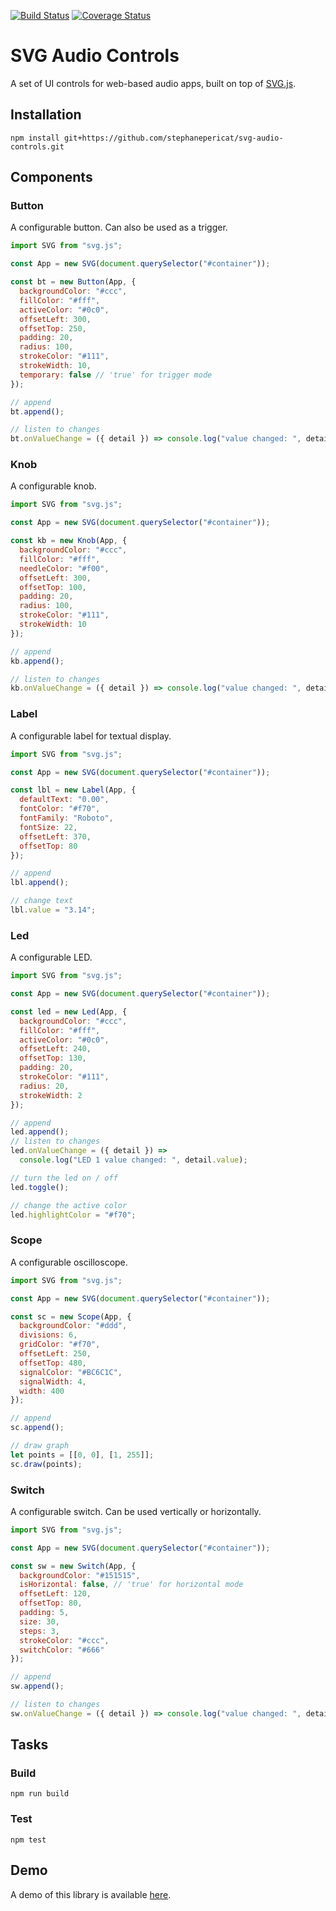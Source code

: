 [![Build Status](https://travis-ci.org/stephanepericat/svg-audio-controls.svg?branch=master)](https://travis-ci.org/stephanepericat/svg-audio-controls)
[![Coverage Status](https://coveralls.io/repos/github/stephanepericat/svg-audio-controls/badge.svg?branch=master)](https://coveralls.io/github/stephanepericat/svg-audio-controls?branch=master)

# SVG Audio Controls

A set of UI controls for web-based audio apps, built on top of [SVG.js](https://svgjs.com/).

## Installation

```shell
npm install git+https://github.com/stephanepericat/svg-audio-controls.git
```

## Components

### Button

A configurable button. Can also be used as a trigger.

```javascript
import SVG from "svg.js";

const App = new SVG(document.querySelector("#container"));

const bt = new Button(App, {
  backgroundColor: "#ccc",
  fillColor: "#fff",
  activeColor: "#0c0",
  offsetLeft: 300,
  offsetTop: 250,
  padding: 20,
  radius: 100,
  strokeColor: "#111",
  strokeWidth: 10,
  temporary: false // 'true' for trigger mode
});

// append
bt.append();

// listen to changes
bt.onValueChange = ({ detail }) => console.log("value changed: ", detail.value);
```

### Knob

A configurable knob.

```javascript
import SVG from "svg.js";

const App = new SVG(document.querySelector("#container"));

const kb = new Knob(App, {
  backgroundColor: "#ccc",
  fillColor: "#fff",
  needleColor: "#f00",
  offsetLeft: 300,
  offsetTop: 100,
  padding: 20,
  radius: 100,
  strokeColor: "#111",
  strokeWidth: 10
});

// append
kb.append();

// listen to changes
kb.onValueChange = ({ detail }) => console.log("value changed: ", detail.value);
```

### Label

A configurable label for textual display.

```javascript
import SVG from "svg.js";

const App = new SVG(document.querySelector("#container"));

const lbl = new Label(App, {
  defaultText: "0.00",
  fontColor: "#f70",
  fontFamily: "Roboto",
  fontSize: 22,
  offsetLeft: 370,
  offsetTop: 80
});

// append
lbl.append();

// change text
lbl.value = "3.14";
```

### Led

A configurable LED.

```javascript
import SVG from "svg.js";

const App = new SVG(document.querySelector("#container"));

const led = new Led(App, {
  backgroundColor: "#ccc",
  fillColor: "#fff",
  activeColor: "#0c0",
  offsetLeft: 240,
  offsetTop: 130,
  padding: 20,
  strokeColor: "#111",
  radius: 20,
  strokeWidth: 2
});

// append
led.append();
// listen to changes
led.onValueChange = ({ detail }) =>
  console.log("LED 1 value changed: ", detail.value);

// turn the led on / off
led.toggle();

// change the active color
led.highlightColor = "#f70";
```

### Scope

A configurable oscilloscope.

```javascript
import SVG from "svg.js";

const App = new SVG(document.querySelector("#container"));

const sc = new Scope(App, {
  backgroundColor: "#ddd",
  divisions: 6,
  gridColor: "#f70",
  offsetLeft: 250,
  offsetTop: 480,
  signalColor: "#BC6C1C",
  signalWidth: 4,
  width: 400
});

// append
sc.append();

// draw graph
let points = [[0, 0], [1, 255]];
sc.draw(points);
```

### Switch

A configurable switch. Can be used vertically or horizontally.

```javascript
import SVG from "svg.js";

const App = new SVG(document.querySelector("#container"));

const sw = new Switch(App, {
  backgroundColor: "#151515",
  isHorizontal: false, // 'true' for horizontal mode
  offsetLeft: 120,
  offsetTop: 80,
  padding: 5,
  size: 30,
  steps: 3,
  strokeColor: "#ccc",
  switchColor: "#666"
});

// append
sw.append();

// listen to changes
sw.onValueChange = ({ detail }) => console.log("value changed: ", detail.value);
```

## Tasks

### Build

```shell
npm run build
```

### Test

```shell
npm test
```

## Demo

A demo of this library is available [here](https://github.com/stephanepericat/svg-audio-controls-demo).
